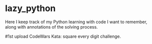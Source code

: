 # lazy_python
Here I keep track of my Python learning with code I want to remember, along with annotations of the solving process.

#1st upload
CodeWars Kata: square every digit challenge.

  
